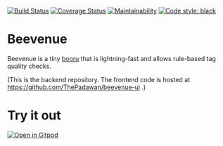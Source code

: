 [![Build Status](https://semaphoreci.com/api/v1/thepadawan/beevenue/branches/master/shields_badge.svg)](https://semaphoreci.com/thepadawan/beevenue)
[![Coverage Status](https://coveralls.io/repos/github/ThePadawan/beevenue/badge.svg?branch=master)](https://coveralls.io/github/ThePadawan/beevenue?branch=master)
[![Maintainability](https://api.codeclimate.com/v1/badges/706629dfd2b009b3ca27/maintainability)](https://codeclimate.com/github/ThePadawan/beevenue/maintainability)
[![Code style: black](https://img.shields.io/badge/code%20style-black-000000.svg)](https://github.com/psf/black)

# Beevenue
Beevenue is a tiny [booru](https://en.wiktionary.org/wiki/booru) that is lightning-fast and allows rule-based tag quality checks.

(This is the backend repository. The frontend code is hosted at https://github.com/ThePadawan/beevenue-ui .)

# Try it out
[![Open in Gitpod](https://gitpod.io/button/open-in-gitpod.svg)](https://gitpod.io/#https://github.com/ThePadawan/gitpod-beevenue)
